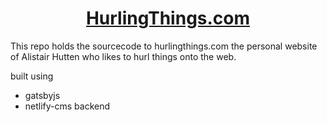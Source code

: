 <h1 align="center">
  <a href="https://hurlingthings.com">
  HurlingThings.com
  </a>
</h1>

This repo holds the sourcecode to hurlingthings.com the personal website of Alistair Hutten who likes to hurl things onto the web.

built using 
- gatsbyjs 
- netlify-cms backend